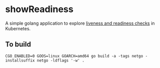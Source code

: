 # showReadiness

A simple golang application to explore [liveness and readiness checks](http://kubernetes.io/docs/user-guide/pod-states/) in Kubernetes.

## To build
```
CGO_ENABLED=0 GOOS=linux GOARCH=amd64 go build -a -tags netgo -installsuffix netgo -ldflags '-w' .
```
